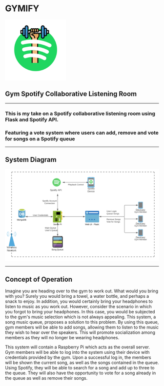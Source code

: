 # GYMIFY

<!-- ![spotify.png](static/spotify.png) -->
<img src="static/spotify.png" width="200" height="200">

## Gym Spotify Collaborative  Listening Room

---

### This is my take on a Spotify collaborative listening room using Flask and Spotify API.

### Featuring a vote system where users can add, remove and vote for songs on a Spotify queue

---

## System Diagram

![System](static/system.png)

---

## Concept of Operation

Imagine you are heading over to the gym to work out. What would you bring with you? Surely you would bring a towel, a water bottle, and perhaps a snack to enjoy. In addition, you would certainly bring your headphones to listen to music as you work out. However, consider the scenario in which you forgot to bring your headphones. In this case, you would be subjected to the gym's music selection which is not always appealing. This system, a song music queue, proposes a solution to this problem. By using this queue, gym members will be able to add songs, allowing them to listen to the music they wish to hear over the speakers. This will promote socialization among members as they will no longer be wearing headphones.

This system will contain a Raspberry Pi which acts as the overall server. Gym members will be able to log into the system using their device with credentials provided by the gym. Upon a successful log in, the members will be shown the current song, as well as the songs contained in the queue. Using Spotify, they will be able to search for a song and add up to three to the queue. They will also have the opportunity to vote for a song already in the queue as well as remove their songs.
